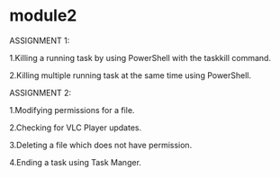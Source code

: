 # module2
ASSIGNMENT 1:

1.Killing a running task by using PowerShell with the taskkill command.

2.Killing multiple running task at the same time using PowerShell.



ASSIGNMENT 2:

1.Modifying permissions for a file.

2.Checking for VLC Player updates.

3.Deleting a file which does not have permission.

4.Ending a task using Task Manger.
